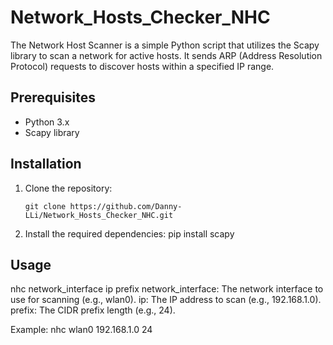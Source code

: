 # Network_Hosts_Checker_NHC
The Network Host Scanner is a simple Python script that utilizes the Scapy library to scan a network for active hosts. It sends ARP (Address Resolution Protocol) requests to discover hosts within a specified IP range.

## Prerequisites

- Python 3.x
- Scapy library

## Installation

1. Clone the repository:

   ```shell
   git clone https://github.com/Danny-LLi/Network_Hosts_Checker_NHC.git
2. Install the required dependencies:
pip install scapy
## Usage
nhc network_interface ip prefix
network_interface: The network interface to use for scanning (e.g., wlan0).
ip: The IP address to scan (e.g., 192.168.1.0).
prefix: The CIDR prefix length (e.g., 24).

Example:
nhc wlan0 192.168.1.0 24
